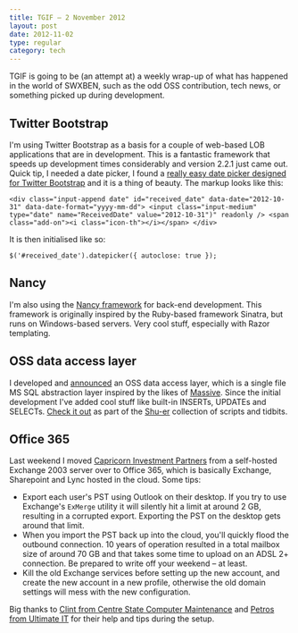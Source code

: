 ```yaml
---
title: TGIF – 2 November 2012
layout: post
date: 2012-11-02
type: regular
category: tech
---
```


TGIF is going to be (an attempt at) a weekly wrap-up of what has happened in the world of SWXBEN, such as the odd OSS contribution, tech news, or something picked up during development.


## Twitter Bootstrap

I'm using Twitter Bootstrap as a basis for a couple of web-based LOB applications that are in development. This is a fantastic framework that speeds up development times considerably and version 2.2.1 just came out. Quick tip, I needed a date picker, I found a [really easy date picker designed for Twitter Bootstrap](https://github.com/eternicode/bootstrap-datepicker) and it is a thing of beauty. The markup looks like this:

	<div class="input-append date" id="received_date" data-date="2012-10-31" data-date-format="yyyy-mm-dd"> <input class="input-medium" type="date" name="ReceivedDate" value="2012-10-31")" readonly /> <span class="add-on"><i class="icon-th"></i></span> </div> 

It is then initialised like so:

	$('#received_date').datepicker({ autoclose: true }); 


## Nancy

I'm also using the [Nancy framework](http://nancyfx.org/) for back-end development. This framework is originally inspired by the Ruby-based framework Sinatra, but runs on Windows-based servers. Very cool stuff, especially with Razor templating.


## OSS data access layer

I developed and [announced](/2012-10-31-super_simple_data_access_laayer.html) an OSS data access layer, which is a single file MS SQL abstraction layer inspired by the likes of [Massive](https://github.com/robconery/massive). Since the initial development I've added cool stuff like built-in INSERTs, UPDATEs and SELECTs. [Check it out](https://github.com/swxben/Shu-Er/blob/master/dotnet/DataAccess/src/Swxben.DataAccess/DataAccess.cs) as part of the [Shu-er](https://github.com/swxben/Shu-Er) collection of scripts and tidbits.


## Office 365

Last weekend I moved [Capricorn Investment Partners](http://www.capinvest.com.au/) from a self-hosted Exchange 2003 server over to Office 365, which is basically Exchange, Sharepoint and Lync hosted in the cloud. Some tips:

- Export each user's PST using Outlook on their desktop. If you try to use Exchange's `ExMerge` utility it will silently hit a limit at around 2 GB, resulting in a corrupted export. Exporting the PST on the desktop gets around that limit.
- When you import the PST back up into the cloud, you'll quickly flood the outbound connection. 10 years of operation resulted in a total mailbox size of around 70 GB and that takes some time to upload on an ADSL 2+ connection. Be prepared to write off your weekend – at least.
- Kill the old Exchange services before setting up the new account, and create the new account in a new profile, otherwise the old domain settings will mess with the new configuration.

Big thanks to [Clint from Centre State Computer Maintenance](http://www.cscm.com.au/) and [Petros from Ultimate IT](http://www.ultimateit.com.au/) for their help and tips during the setup.